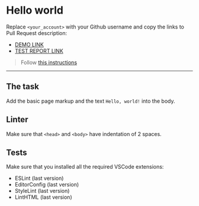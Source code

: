 # Hello world

Replace `<your_account>` with your Github username and copy the links to Pull Request description:
- [DEMO LINK](https://Andrey-Bikir.github.io/layout_hello-world/)
- [TEST REPORT LINK](https://Andrey-Bikir.github.io/layout_hello-world/report/html_report/)

> Follow [this instructions](https://mate-academy.github.io/layout_task-guideline/#how-to-solve-the-layout-tasks-on-github)
___

## The task

Add the basic page markup and the text `Hello, world!` into the body.

## Linter

Make sure that `<head>` and `<body>` have indentation of 2 spaces.

## Tests

Make sure that you installed all the required VSCode extensions:

- ESLint (last version)
- EditorConfig (last version)
- StyleLint (last version)
- LintHTML (last version)
